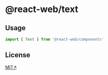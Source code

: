 # @react-web/text

## Usage

```js
import { Text } from '@react-web/components'
```

## License
[MIT↗](../../LICENSE)